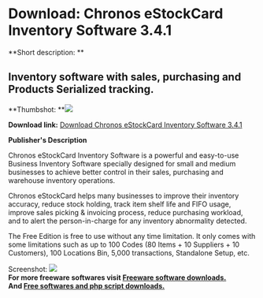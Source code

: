 # Download: Chronos eStockCard Inventory Software 3.4.1

**Short description: **

## Inventory software with sales, purchasing and Products Serialized tracking.

  
**Thumbshot: **![](http://www.freewarefiles.com/screenshot/estockcard3_md.jpg)   
  
**Download link:** [Download Chronos eStockCard Inventory Software 3.4.1](http://freesoftwares.boysofts.com/Chronos-EStockCard-Free-Edition_program_44990.html)  
  

**Publisher's Description**  
  

Chronos eStockCard Inventory Software is a powerful and easy-to-use Business
Inventory Software specially designed for small and medium businesses to
achieve better control in their sales, purchasing and warehouse inventory
operations.

Chronos eStockCard helps many businesses to improve their inventory accuracy,
reduce stock holding, track item shelf life and FIFO usage, improve sales
picking & invoicing process, reduce purchasing workload, and to alert the
person-in-charge for any inventory abnormality detected.

The Free Edition is free to use without any time limitation. It only comes
with some limitations such as up to 100 Codes (80 Items + 10 Suppliers + 10
Customers), 100 Locations Bin, 5,000 transactions, Standalone Setup, etc.

  
  
Screenshot: ![](http://www.freewarefiles.com/screenshot/estockcard3.jpg)  
**For more freeware softwares visit [Freeware software downloads.](http://freesoftwares.boysofts.com/)**   
**And [Free softwares and php script downloads.](http://www.boysofts.com/)**

